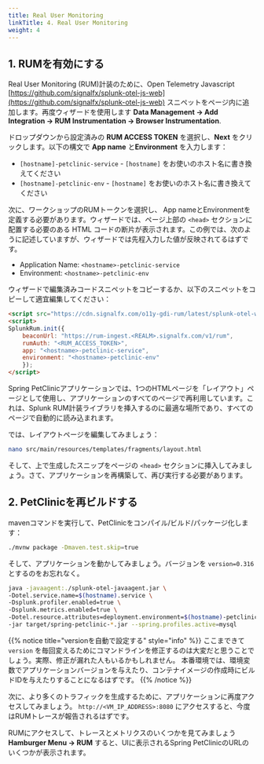 ```yaml
---
title: Real User Monitoring
linkTitle: 4. Real User Monitoring
weight: 4
---
```


## 1. RUMを有効にする

Real User Monitoring (RUM)計装のために、Open Telemetry Javascript [https://github.com/signalfx/splunk-otel-js-web](https://github.com/signalfx/splunk-otel-js-web) スニペットをページ内に追加します。再度ウィザードを使用します **Data Management → Add Integration → RUM Instrumentation → Browser Instrumentation**.

ドロップダウンから設定済みの **RUM ACCESS TOKEN** を選択し、**Next** をクリックします。以下の構文で **App name** と**Environment** を入力します：

- `[hostname]-petclinic-service` - `[hostname]` をお使いのホスト名に書き換えてください
- `[hostname]-petclinic-env` - `[hostname]` をお使いのホスト名に書き換えてください

次に、ワークショップのRUMトークンを選択し、 App nameとEnvironmentを定義する必要があります。ウィザードでは、ページ上部の `<head>` セクションに配置する必要のある HTML コードの断片が表示されます。この例では、次のように記述していますが、ウィザードでは先程入力した値が反映されてるはずです。

- Application Name: `<hostname>-petclinic-service`
- Environment: `<hostname>-petclinic-env`

ウィザードで編集済みコードスニペットをコピーするか、以下のスニペットをコピーして適宜編集してください：

``` html
<script src="https://cdn.signalfx.com/o11y-gdi-rum/latest/splunk-otel-web.js" crossorigin="anonymous"></script>
<script>
SplunkRum.init({
    beaconUrl: "https://rum-ingest.<REALM>.signalfx.com/v1/rum",
    rumAuth: "<RUM_ACCESS_TOKEN>",
    app: "<hostname>-petclinic-service",
    environment: "<hostname>-petclinic-env"
    });
</script>
```

Spring PetClinicアプリケーションでは、1つのHTMLページを「レイアウト」ページとして使用し、アプリケーションのすべてのページで再利用しています。これは、Splunk RUM計装ライブラリを挿入するのに最適な場所であり、すべてのページで自動的に読み込まれます。

では、レイアウトページを編集してみましょう：

```bash
nano src/main/resources/templates/fragments/layout.html
```


そして、上で生成したスニップをページの `<head>` セクションに挿入してみましょう。さて、アプリケーションを再構築して、再び実行する必要があります。

## 2. PetClinicを再ビルドする

mavenコマンドを実行して、PetClinicをコンパイル/ビルド/パッケージ化します：

```bash
./mvnw package -Dmaven.test.skip=true
```


そして、アプリケーションを動かしてみましょう。バージョンを `version=0.316` とするのをお忘れなく。

```bash
java -javaagent:./splunk-otel-javaagent.jar \
-Dotel.service.name=$(hostname).service \
-Dsplunk.profiler.enabled=true \
-Dsplunk.metrics.enabled=true \
-Dotel.resource.attributes=deployment.environment=$(hostname)-petclinic,version=0.316 \
-jar target/spring-petclinic-*.jar --spring.profiles.active=mysql
```


{{% notice title="versionを自動で設定する" style="info" %}}
ここまできて `version` を毎回変えるためにコマンドラインを修正するのは大変だと思うことでしょう。実際、修正が漏れた人もいるかもしれません。
本番環境では、環境変数でアプリケーションバージョンを与えたり、コンテナイメージの作成時にビルドIDを与えたりすることになるはずです。
{{% /notice %}}

次に、より多くのトラフィックを生成するために、アプリケーションに再度アクセスしてみましょう。 `http://<VM_IP_ADDRESS>:8080` にアクセスすると、今度はRUMトレースが報告されるはずです。

RUMにアクセスして、トレースとメトリクスのいくつかを見てみましょう **Hamburger Menu → RUM** すると、UIに表示されるSpring PetClinicのURLのいくつかが表示されます。
